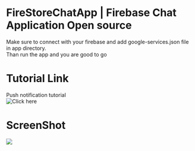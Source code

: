 
# FireStoreChatApp | Firebase Chat Application Open source
Make sure to connect with your firebase and add google-services.json file in app directory.   
Than run the app and you are good to go   

# Tutorial Link   
Push notification tutorial   
![Click here](https://www.youtube.com/playlist?list=PLVW1e1FvhW64L2Lg5b2CPehBDBDzcjNmP)


# ScreenShot   
![](https://media.giphy.com/media/iI4AhlzQRG6Lke8brj/source.gif)
